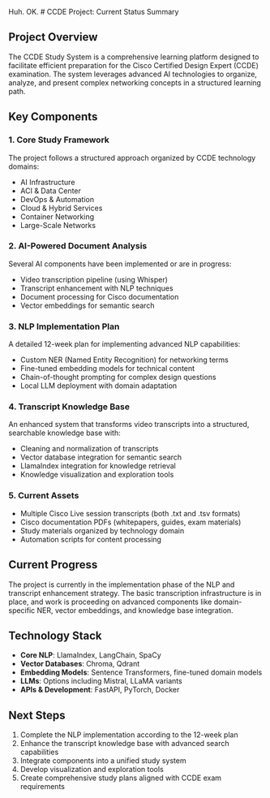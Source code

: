 Huh. OK. # CCDE Project: Current Status Summary

## Project Overview
The CCDE Study System is a comprehensive learning platform designed to facilitate efficient preparation for the Cisco Certified Design Expert (CCDE) examination. The system leverages advanced AI technologies to organize, analyze, and present complex networking concepts in a structured learning path.

## Key Components

### 1. Core Study Framework
The project follows a structured approach organized by CCDE technology domains:
- AI Infrastructure
- ACI & Data Center
- DevOps & Automation
- Cloud & Hybrid Services
- Container Networking
- Large-Scale Networks

### 2. AI-Powered Document Analysis
Several AI components have been implemented or are in progress:
- Video transcription pipeline (using Whisper)
- Transcript enhancement with NLP techniques
- Document processing for Cisco documentation
- Vector embeddings for semantic search

### 3. NLP Implementation Plan
A detailed 12-week plan for implementing advanced NLP capabilities:
- Custom NER (Named Entity Recognition) for networking terms
- Fine-tuned embedding models for technical content
- Chain-of-thought prompting for complex design questions
- Local LLM deployment with domain adaptation

### 4. Transcript Knowledge Base
An enhanced system that transforms video transcripts into a structured, searchable knowledge base with:
- Cleaning and normalization of transcripts
- Vector database integration for semantic search
- LlamaIndex integration for knowledge retrieval
- Knowledge visualization and exploration tools

### 5. Current Assets
- Multiple Cisco Live session transcripts (both .txt and .tsv formats)
- Cisco documentation PDFs (whitepapers, guides, exam materials)
- Study materials organized by technology domain
- Automation scripts for content processing

## Current Progress
The project is currently in the implementation phase of the NLP and transcript enhancement strategy. The basic transcription infrastructure is in place, and work is proceeding on advanced components like domain-specific NER, vector embeddings, and knowledge base integration.

## Technology Stack
- **Core NLP**: LlamaIndex, LangChain, SpaCy
- **Vector Databases**: Chroma, Qdrant
- **Embedding Models**: Sentence Transformers, fine-tuned domain models
- **LLMs**: Options including Mistral, LLaMA variants
- **APIs & Development**: FastAPI, PyTorch, Docker

## Next Steps
1. Complete the NLP implementation according to the 12-week plan
2. Enhance the transcript knowledge base with advanced search capabilities
3. Integrate components into a unified study system
4. Develop visualization and exploration tools
5. Create comprehensive study plans aligned with CCDE exam requirements 